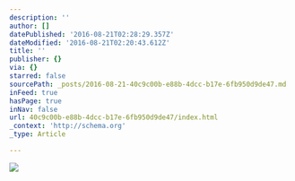 ```yaml
---
description: ''
author: []
datePublished: '2016-08-21T02:28:29.357Z'
dateModified: '2016-08-21T02:20:43.612Z'
title: ''
publisher: {}
via: {}
starred: false
sourcePath: _posts/2016-08-21-40c9c00b-e88b-4dcc-b17e-6fb950d9de47.md
inFeed: true
hasPage: true
inNav: false
url: 40c9c00b-e88b-4dcc-b17e-6fb950d9de47/index.html
_context: 'http://schema.org'
_type: Article

---
```

![](https://the-grid-user-content.s3-us-west-2.amazonaws.com/a2c80491-8937-400d-8ac1-32a38632e026.jpg)